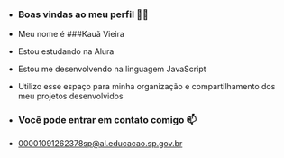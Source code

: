- ### Boas vindas ao meu perfil 💙💙
-  Meu nome é ###Kauã Vieira

-   Estou estudando na Alura
-   Estou me desenvolvendo na linguagem JavaScript
-   Utilizo esse espaço para minha organização e compartilhamento dos meu projetos desenvolvidos

- ### Você pode entrar em contato comigo 📫


- 00001091262378sp@al.educacao.sp.gov.br
